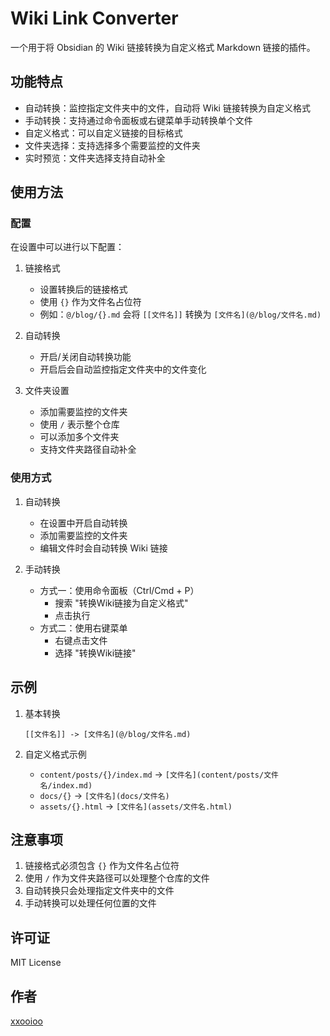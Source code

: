 # Wiki Link Converter

一个用于将 Obsidian 的 Wiki 链接转换为自定义格式 Markdown 链接的插件。

## 功能特点

- 自动转换：监控指定文件夹中的文件，自动将 Wiki 链接转换为自定义格式
- 手动转换：支持通过命令面板或右键菜单手动转换单个文件
- 自定义格式：可以自定义链接的目标格式
- 文件夹选择：支持选择多个需要监控的文件夹
- 实时预览：文件夹选择支持自动补全

## 使用方法

### 配置

在设置中可以进行以下配置：

1. 链接格式
   - 设置转换后的链接格式
   - 使用 `{}` 作为文件名占位符
   - 例如：`@/blog/{}.md` 会将 `[[文件名]]` 转换为 `[文件名](@/blog/文件名.md)`

2. 自动转换
   - 开启/关闭自动转换功能
   - 开启后会自动监控指定文件夹中的文件变化

3. 文件夹设置
   - 添加需要监控的文件夹
   - 使用 `/` 表示整个仓库
   - 可以添加多个文件夹
   - 支持文件夹路径自动补全

### 使用方式

1. 自动转换
   - 在设置中开启自动转换
   - 添加需要监控的文件夹
   - 编辑文件时会自动转换 Wiki 链接

2. 手动转换
   - 方式一：使用命令面板（Ctrl/Cmd + P）
     - 搜索 "转换Wiki链接为自定义格式"
     - 点击执行
   - 方式二：使用右键菜单
     - 右键点击文件
     - 选择 "转换Wiki链接"

## 示例

1. 基本转换
   ```
   [[文件名]] -> [文件名](@/blog/文件名.md)
   ```

2. 自定义格式示例
   - `content/posts/{}/index.md` -> `[文件名](content/posts/文件名/index.md)`
   - `docs/{}` -> `[文件名](docs/文件名)`
   - `assets/{}.html` -> `[文件名](assets/文件名.html)`

## 注意事项

1. 链接格式必须包含 `{}` 作为文件名占位符
2. 使用 `/` 作为文件夹路径可以处理整个仓库的文件
3. 自动转换只会处理指定文件夹中的文件
4. 手动转换可以处理任何位置的文件

## 许可证

MIT License

## 作者

[xxooioo](https://github.com/xxooioo) 